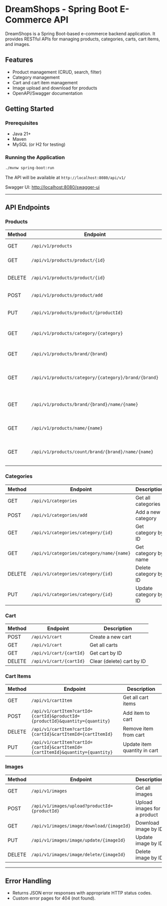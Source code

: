 # DreamShops - Spring Boot E-Commerce API

DreamShops is a Spring Boot-based e-commerce backend application. It provides RESTful APIs for managing products, categories, carts, cart items, and images.

## Features

- Product management (CRUD, search, filter)
- Category management
- Cart and cart item management
- Image upload and download for products
- OpenAPI/Swagger documentation

## Getting Started

### Prerequisites

- Java 21+
- Maven
- MySQL (or H2 for testing)

### Running the Application

```sh
./mvnw spring-boot:run
```

The API will be available at `http://localhost:8080/api/v1/`

Swagger UI: [http://localhost:8080/swagger-ui](http://localhost:8080/swagger-ui)

---

## API Endpoints

### Products

| Method | Endpoint                                             | Description                      |
| ------ | ---------------------------------------------------- | -------------------------------- |
| GET    | `/api/v1/products`                                   | Get all products                 |
| GET    | `/api/v1/products/product/{id}`                      | Get product by ID                |
| DELETE | `/api/v1/products/product/{id}`                      | Delete product by ID             |
| POST   | `/api/v1/products/product/add`                       | Add a new product                |
| PUT    | `/api/v1/products/product/{productId}`               | Update product by ID             |
| GET    | `/api/v1/products/category/{category}`               | Get products by category         |
| GET    | `/api/v1/products/brand/{brand}`                     | Get products by brand            |
| GET    | `/api/v1/products/category/{category}/brand/{brand}` | Get products by category & brand |
| GET    | `/api/v1/products/brand/{brand}/name/{name}`         | Get products by brand & name     |
| GET    | `/api/v1/products/name/{name}`                       | Get products by name             |
| GET    | `/api/v1/products/count/brand/{brand}/name/{name}`   | Count products by brand & name   |

### Categories

| Method | Endpoint                                  | Description           |
| ------ | ----------------------------------------- | --------------------- |
| GET    | `/api/v1/categories`                      | Get all categories    |
| POST   | `/api/v1/categories/add`                  | Add a new category    |
| GET    | `/api/v1/categories/category/{id}`        | Get category by ID    |
| GET    | `/api/v1/categories/category/name/{name}` | Get category by name  |
| DELETE | `/api/v1/categories/category/{id}`        | Delete category by ID |
| PUT    | `/api/v1/categories/category/{id}`        | Update category by ID |

### Cart

| Method | Endpoint                | Description               |
| ------ | ----------------------- | ------------------------- |
| POST   | `/api/v1/cart`          | Create a new cart         |
| GET    | `/api/v1/cart`          | Get all carts             |
| GET    | `/api/v1/cart/{cartId}` | Get cart by ID            |
| DELETE | `/api/v1/cart/{cartId}` | Clear (delete) cart by ID |

### Cart Items

| Method | Endpoint                                                                       | Description                  |
| ------ | ------------------------------------------------------------------------------ | ---------------------------- |
| GET    | `/api/v1/cartItem`                                                             | Get all cart items           |
| POST   | `/api/v1/cartItem?cartId={cartId}&productId={productId}&quantity={quantity}`   | Add item to cart             |
| DELETE | `/api/v1/cartItem?cartId={cartId}&cartItemId={cartItemId}`                     | Remove item from cart        |
| PUT    | `/api/v1/cartItem?cartId={cartId}&cartItemId={cartItemId}&quantity={quantity}` | Update item quantity in cart |

### Images

| Method | Endpoint                                      | Description                 |
| ------ | --------------------------------------------- | --------------------------- |
| GET    | `/api/v1/images`                              | Get all images              |
| POST   | `/api/v1/images/upload?productId={productId}` | Upload images for a product |
| GET    | `/api/v1/images/image/download/{imageId}`     | Download image by ID        |
| PUT    | `/api/v1/images/image/update/{imageId}`       | Update image by ID          |
| DELETE | `/api/v1/images/image/delete/{imageId}`       | Delete image by ID          |

---

## Error Handling

- Returns JSON error responses with appropriate HTTP status codes.
- Custom error pages for 404 (not found).
